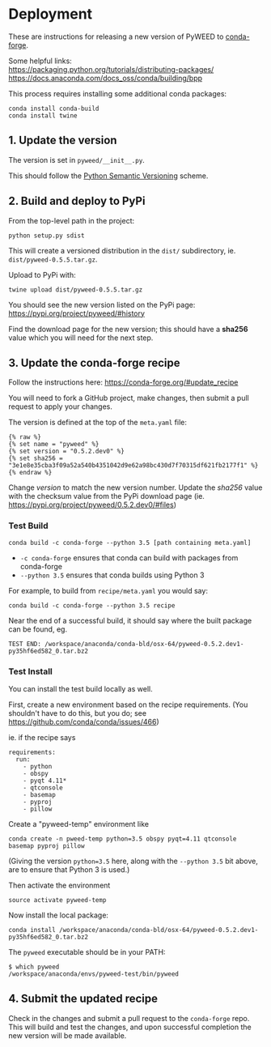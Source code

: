 # Deployment

These are instructions for releasing a new version of PyWEED to [conda-forge](https://conda-forge.org/).

Some helpful links:  
https://packaging.python.org/tutorials/distributing-packages/  
https://docs.anaconda.com/docs_oss/conda/building/bpp

This process requires installing some additional conda packages:

```
conda install conda-build
conda install twine
```

## 1. Update the version

The version is set in `pyweed/__init__.py`.

This should follow the 
[Python Semantic Versioning](https://packaging.python.org/tutorials/distributing-packages/#semantic-versioning-preferred)
scheme.

## 2. Build and deploy to PyPi

From the top-level path in the project:

```
python setup.py sdist
```

This will create a versioned distribution in the `dist/` subdirectory, ie. `dist/pyweed-0.5.5.tar.gz`.

Upload to PyPi with:

```
twine upload dist/pyweed-0.5.5.tar.gz
```

You should see the new version listed on the PyPi page: https://pypi.org/project/pyweed/#history

Find the download page for the new version; this should have a __sha256__ value which you will need for the next step.

## 3. Update the conda-forge recipe

Follow the instructions here: https://conda-forge.org/#update_recipe

You will need to fork a GitHub project, make changes, then submit a pull request to apply your changes.

The version is defined at the top of the `meta.yaml` file:

```
{% raw %}
{% set name = "pyweed" %}
{% set version = "0.5.2.dev0" %}
{% set sha256 = "3e1e8e35cba3f09a52a540b4351042d9e62a98bc430d7f70315df621fb2177f1" %}
{% endraw %}
```

Change *version* to match the new version number.
Update the *sha256* value with the checksum value from the PyPi download page (ie. https://pypi.org/project/pyweed/0.5.2.dev0/#files)

### Test Build

```
conda build -c conda-forge --python 3.5 [path containing meta.yaml]
```

* `-c conda-forge` ensures that conda can build with packages from conda-forge
* `--python 3.5` ensures that conda builds using Python 3

For example, to build from `recipe/meta.yaml` you would say:

```
conda build -c conda-forge --python 3.5 recipe
```

Near the end of a successful build, it should say where the built package can be found, eg.

    TEST END: /workspace/anaconda/conda-bld/osx-64/pyweed-0.5.2.dev1-py35hf6ed582_0.tar.bz2

### Test Install

You can install the test build locally as well.

First, create a new environment based on the recipe requirements. (You shouldn't have to do this, but you do; see https://github.com/conda/conda/issues/466)

ie. if the recipe says

```
requirements:
  run:
    - python
    - obspy
    - pyqt 4.11*
    - qtconsole
    - basemap
    - pyproj
    - pillow
```

Create a "pyweed-temp" environment like

```
conda create -n pweed-temp python=3.5 obspy pyqt=4.11 qtconsole basemap pyproj pillow
```

(Giving the version `python=3.5` here, along with the `--python 3.5` bit above, are to ensure that Python 3 is used.)

Then activate the environment

```
source activate pyweed-temp
```

Now install the local package:

```
conda install /workspace/anaconda/conda-bld/osx-64/pyweed-0.5.2.dev1-py35hf6ed582_0.tar.bz2
```

The `pyweed` executable should be in your PATH:

```
$ which pyweed
/workspace/anaconda/envs/pyweed-test/bin/pyweed
```

## 4. Submit the updated recipe

Check in the changes and submit a pull request to the `conda-forge` repo. This will build and test the changes, and upon successful completion the new version will be made available.
